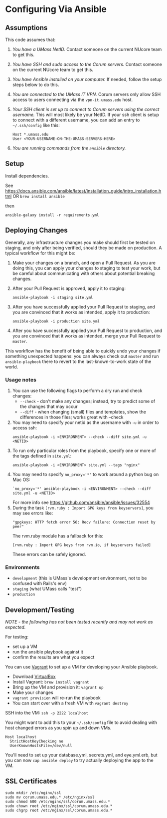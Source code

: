 # Configuring Via Ansible

## Assumptions

This code assumes that:

1. *You have a UMass NetID.* Contact someone on the current NUcore team to get this.
1. *You have SSH and sudo access to the Corum servers.* Contact someone on the current NUcore team to get this.
1. *You have Ansible installed on your computer.* If needed, follow the setup steps below to do this.
1. *You are connected to the UMass IT VPN.* Corum servers only allow SSH access to users connecting via the `vpn-it.umass.edu` host.
1. *Your SSH client is set up to connect to Corum servers using the correct username.* This will most likely be your NetID.  If your ssh client is setup to connect with a different username, you can add an entry to `~/.ssh/config` like this:

    ```
    Host *.umass.edu
    User <YOUR-USERNAME-ON-THE-UMASS-SERVERS-HERE>
    ```
1. *You are running commands from the `ansible` directory.*

## Setup

Install dependencies.

See https://docs.ansible.com/ansible/latest/installation_guide/intro_installation.html
OR
`brew install ansible`

then

```
ansible-galaxy install -r requirements.yml
```

## Deploying Changes

Generally, any infrastructure changes you make should first be tested on staging, and only after being verified, should they be made on production. A typical workflow for this might be:

1. Make your changes on a branch, and open a Pull Request. As you are doing this, you can apply your changes to staging to test your work, but be careful about communicating with others about potential breaking changes.
1. After your Pull Request is approved, apply it to staging:

    ```
    ansible-playbook -i staging site.yml
    ```
1. After you have successfully applied your Pull Request to staging, and you are convinced that it works as intended, apply it to production:

    ```
    ansible-playbook -i production site.yml
    ```
1. After you have successfully applied your Pull Request to production, and you are convinced that it works as intended, merge your Pull Request to `master`.

This workflow has the benefit of being able to quickly undo your changes if something unexpected happens: you can always check out `master` and run `ansible-playbook` there to revert to the last-known-to-work state of the world.

### Usage notes

1. You can use the following flags to perform a dry run and check changes:
    * `--check` - don't make any changes; instead, try to predict some of the changes that may occur
    * `--diff` - when changing (small) files and templates, show the differences in those files; works great with –check
1. You may need to specify your netid as the username  with `-u` in order to access ssh:
    ```
    ansible-playbook -i <ENVIRONMENT> --check --diff site.yml -u <NETID>
    ```
1. To run only particular roles from the playbook, specify one or more of the tags defined in `site.yml`:
    ```
    ansible-playbook -i <ENVIRONMENT> site.yml --tags "nginx"
    ```
1. You may need to specify `no_proxy='*'` to work around a python bug on Mac OS:
    ```
    `no_proxy='*' ansible-playbook -i <ENVIRONMENT> --check --diff site.yml -u <NETID>
    ```
    For more info see https://github.com/ansible/ansible/issues/32554
1. During the task `[rvm.ruby : Import GPG keys from keyservers]`, you may see errors like:
    ```
    "gpgkeys: HTTP fetch error 56: Recv failure: Connection reset by peer"
    ```
    The rvm.ruby module has a fallback for this:
    ```
    [rvm.ruby : Import GPG keys from rvm.io, if keyservers failed]
    ```
    These errors can be safely ignored.

### Environments

* `development` (this is UMass's development environment, not to be confused with Rails's env)
* `staging` (what UMass calls "test")
* `production`

## Development/Testing

*NOTE - the following has not been tested recently and may not work as expected.*

For testing:
* set up a VM
* run the ansible playbook against it
* confirm the results are what you expect

You can use [Vagrant](https://www.vagrantup.com/) to set up a VM for developing your Ansible playbook.

* Download [VirtualBox](https://www.virtualbox.org/)
* Install Vagrant: `brew install vagrant`
* Bring up the VM and provision it: `vagrant up`
* Make your changes
* `vagrant provision` will re-run the playbook
* You can start over with a fresh VM with `vagrant destroy`

SSH into the VM: `ssh -p 2222 localhost`

You might want to add this to your `~/.ssh/config` file to avoid dealing with host
changed errors as you spin up and down VMs.

```
Host localhost
  StrictHostKeyChecking no
  UserKnownHostsFile=/dev/null
```

You'll need to set up your database.yml, secrets.yml, and eye.yml.erb, but you
can now `cap ansible deploy` to try actually deploying the app to the VM.

## SSL Certificates

```
sudo mkdir /etc/nginx/ssl
sudo mv corum.umass.edu.* /etc/nginx/ssl
sudo chmod 600 /etc/nginx/ssl/corum.umass.edu.*
sudo chown root /etc/nginx/ssl/corum.umass.edu.*
sudo chgrp root /etc/nginx/ssl/corum.umass.edu.*
```
